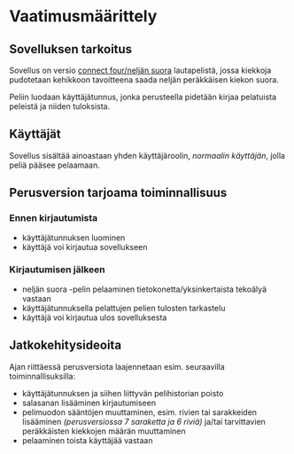 # Vaatimusmäärittely

## Sovelluksen tarkoitus

Sovellus on versio [connect four/neljän suora](https://fi.wikipedia.org/wiki/Nelj%C3%A4n_suora) lautapelistä, jossa kiekkoja pudotetaan kehikkoon tavoitteena saada neljän peräkkäisen kiekon suora.

Peliin luodaan käyttäjätunnus, jonka perusteella pidetään kirjaa pelatuista peleistä ja niiden tuloksista.

## Käyttäjät

Sovellus sisältää ainoastaan yhden käyttäjäroolin, *normaalin käyttäjän*, jolla peliä pääsee pelaamaan.

## Perusversion tarjoama toiminnallisuus

### Ennen kirjautumista

* käyttäjätunnuksen luominen
* käyttäjä voi kirjautua sovellukseen

### Kirjautumisen jälkeen

* neljän suora -pelin pelaaminen tietokonetta/yksinkertaista tekoälyä vastaan
* käyttäjätunnuksella pelattujen pelien tulosten tarkastelu
* käyttäjä voi kirjautua ulos sovelluksesta

## Jatkokehitysideoita

Ajan riittäessä perusversiota laajennetaan esim. seuraavilla toiminnallisuksilla:

* käyttäjätunnuksen ja siihen liittyvän pelihistorian poisto
* salasanan lisääminen kirjautumiseen
* pelimuodon sääntöjen muuttaminen, esim. rivien tai sarakkeiden lisääminen *(perusversiossa 7 saraketta ja 6 riviä)* ja/tai tarvittavien peräkkäisten kiekkojen määrän muuttaminen
* pelaaminen toista käyttäjää vastaan
